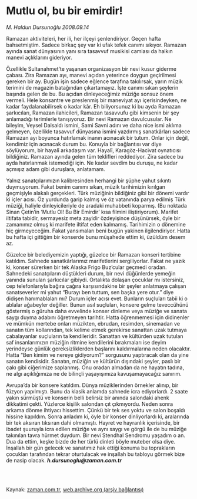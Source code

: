 # Mutlu ol, bu bir emirdir!

*M. Haldun Dursunoğlu 2008.09.14*

<td class="columnist-detail">
<p>Ramazan aktiviteleri, her ili, her ilçeyi şenlendiriyor. Geçen hafta bahsetmiştim. Sadece birkaç şey var ki ufak tefek canımı sıkıyor. Ramazan ayında sanat dünyasının yanı sıra tasavvuf musikisi camiası da halkın manevi açlıklarını gideriyor.</p>
<p>
<div id="haberMetinDiv">
<p>Özellikle Sultanahmet’te yaşanan organizasyon bir nevi kusur giderme çabası. Zira Ramazan ayı, manevi açıdan yeterince doygun geçirilmesi gereken bir ay. Bugün işin sadece eğlence tarafına takılırsak, yarın müzik terimini de magazin batağından çıkartamayız. İşte canımı sıkan şeylerin başında gelen de bu. Bu açıdan dinleyeceğimiz müziğe sonsuz önem vermeli. Hele konsantre ve preslenmiş bir maneviyat ayı içerisindeyken, ne kadar faydalanabilirsek o kadar kâr. Eh biliyorsunuz ki bu ayda Ramazan şarkıcıları, Ramazan ilahicileri, Ramazan tasavvufu gibi kimsenin bir şey anlamadığı terimlerle tanışıyoruz. Bir nevi Ramazan davulcusular. Ne bileyim, Veysel Dalsaldı ismini, Sami Savni adını ve daha nice ismi aklıma gelmeyen, özellikle tasavvuf dünyasına ismini yazdırmış sanatkârları sadece Ramazan ayı boyunca hatırlamak inanın acınacak bir tutum. Onlar için değil, kendimiz için acınacak durum bu. Konuyla bir bağlantısı var diye söylüyorum, bir hayalî arkadaşım var. Hayalî, Karagöz-Hacivat oynatıcısı bildiğiniz. Ramazan ayında gelen tüm teklifleri reddediyor. Zira sadece bu ayda hatırlanmak istemediği için. Ne kadar sevdim bu duruşu, ne kadar açmışız adam gibi duruşlara, anlatamam. 
<p>Yalnız sanatçılarımızın kalibresinden herhangi bir şüphe yahut sıkıntı duymuyorum. Fakat benim canımı sıkan, müzik tarihimizin kırılgan geçmişiyle alakalı gerçekleri. Türk müziğinin bildiğiniz gibi bir dönemi vardır ki içler acısı. Öz yurdunda garip kalmış ve öz vatanında parya edilmiş Türk müziği, haliyle dinleyicileriyle de aradaki muhabbeti koparmış. (Bu noktada Sinan Çetin’in ‘Mutlu Ol! Bu Bir Emirdir’ kısa filmini iliştiriyorum). Marifet iltifata tabidir, sermayesiz meta zayidir özdeyişince düşünürsek, öyle bir zamanımız olmuş ki marifete iltifat eden kalmamış. Tarihimizin o dönemine hiç girmeyeceğim. Fakat yansımaları beni bugün yakinen ilgilendiriyor. Hatta bu hafta içi gittiğim bir konserde bunu müşahede ettim ki, üzüldüm desem az.
<p>Güzelce bir belediyemizin yaptığı, güzelce bir Ramazan konseri tertibine katıldım. Sahnede sanatkârlarımız marifetlerini sergiliyorlar. Fakat ne yazık ki, konser sürerken bir tek Alaska Frigo Buz’cular geçmedi oradan. Sahnedeki sanatçıların düştükleri durum, bir nevi düğünlerde yemeğin yanında sunulan şarkıcılar gibiydi. Ortalıkta dolaşan çocuklar mı istersiniz, cep telefonlarıyla bağıra çağıra karşısındakine bir şeyler anlatmaya çalışan sanatseverler mi yahut “Burayı ben tuttum, sen başka yere otur.” diye didişen hanımablaları mı? Durum içler acısı evet. Bunların suçluları tabii ki o ablalar ağabeyler değiller. Bunun asıl suçluları, konsere gelme teveccühünü göstermiş o güruha daha evvelinde konser dinleme veya müziğe ve sanata saygı duyma adabını öğretmeyen tarihtir. Hatta öğrenmemesi için didinenler ve mümkün mertebe onları müzikten, ebrudan, resimden, sinemadan ve sanatın tüm kollarından, tek kelime etmek gerekirse sanattan uzak tutmaya çabalayanlar suçluların ta kendileridir. Sanattan ve kültürden uzak tutulan saf insanlarımızın müziğin ritmine kendilerini bırakmaları ise deyim yerindeyse günlük gereksizliklerden başlarını kaldırmalarına neden olacaktır. Hatta “Ben kimim ve nereye gidiyorum?” sorgusunu yaptıracak olan da yine sanatın kendisidir. Sanatın, müziğin ve kültürün dışındaki şeyler, paslı bir çakı gibi ciğerimize saplanmış. Onu oradan almadan da ne hayatın tadına, ne algı açıklığımıza ne de bilinçli yaşayışımıza kavuşamayacağız sanırım. 
<p>Avrupa’da bir konsere katıldım. Dünya müziklerinden örnekler alınıp, bir füzyon yapılmıştı. Bunu da klasik anlamda sahnede icra ediyorlardı. 2 saate yakın sürmüştü ve konserin belli belirsiz bir anında salondaki ahenk dikkatimi çekti. Yüzlerce kişilik salondan çıt çıkmıyordu. Neden sonra arkama dönme ihtiyacı hissettim. Çünkü bir tek ses yoktu ve salon boşaldı hissine kapıldım. Sonra anladım ki, öyle bir konser dinliyorlardı ki, aralarında bir tek aksıran tıksıran dahi olmamıştı. Hayret ve hayranlık içerisinde, bir ibadet şuuruyla icra edilen müziğe ve aynı saygı ve görgü ile de bu müziğe takınılan tavra hürmet duydum. Bir nevi Stendhal Sendromu yaşadım o an. Dua da ettim, keşke bizde de her türlü dinleti böyle muteber olsa diye. İnşallah bir gün gelecek ve sanatımız hak ettiği konuma bu toprakların çocukları tarafından tekrar oturtulacak ve inşallah bu tabloyu görmek bize de nasip olacak. <i><b>h.dursunoglu@zaman.com.tr</b></i></p></p></p></p></div>
</p>


<p><br>
		 </br></p></td>

Kaynak: [zaman.com.tr](http://zaman.com.tr/yazar.do?yazino=780156), [web.archive.org (arşiv bağlantısı)](http://web.archive.org/web/20120331040521/http://www.zaman.com.tr:80/yazar.do?yazino=780156)
